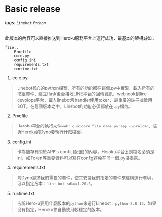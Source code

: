 # Basic release
###### tags: `Linebot` `Python`
此版本的內容可以直接推送到Heroku服務平台上運行成功，最基本的架構誠如：

```
flie:.
    Procfile
    core.py
    config.ini
    requirements.txt
    runtime.txt
```
1. core.py  
> Linebot核心的python檔案，所有的功能都在這個.py中實現，載入所有的模組套件、建立flask後台接收LINE平台的回傳資訊、webhook到line devolope平台、載入linebot與handler使用token、最重要的註冊並啟用BOT。在這個版本之中，Linebot的功能必須都放在`.py`檔內。  

2. Procfile  
> Heroku平台的執行文件`web: gunicorn file_name.py:app --preload`，告訴Heroku的Dyno要執行什麼檔案。  

3. config.ini  
> 作為儲存有關於APP's config(配置)的內容，Heroku平台上副檔名必須是ini，如Token等重要資料可以寫在config避免在同一個.py檔揭露。  

4. requirements.txt  
> 向Dyno請求我們需要的套件，使其安裝我們指定的套件來建構運行環境，可以指定版本：`line-bot-sdk==1.20.0`。

5. runtime.txt  
> 告訴Heroku要用什麼版本的`python`來運行Linebot：`python-3.8.12`，如果沒有指定，Heroku會自動使用較穩定的版本。  
